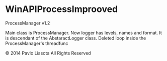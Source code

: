 WinAPIProcessImprooved
======================

ProcessManager v1.2

Main class is ProcessManager.
Now logger has levels, names and format. It is descendant of the AbstaractLogger class.
Deleted loop inside the ProcessManager's threadfunc 

© 2014 Pavlo Liasota All Rights Reserved
